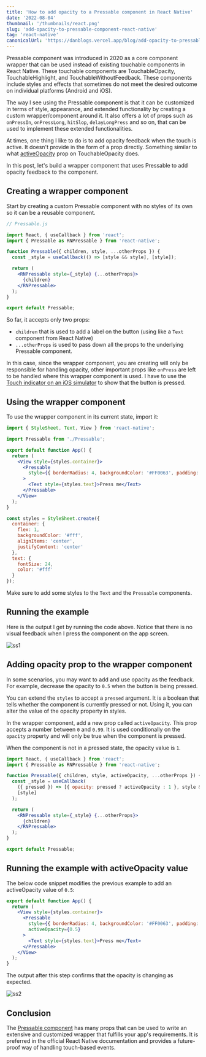```yaml
---
title: 'How to add opacity to a Pressable component in React Native'
date: '2022-08-04'
thumbnail: '/thumbnails/react.png'
slug: 'add-opacity-to-pressable-component-react-native'
tag: 'react-native'
canonicalUrl: 'https://danblogs.vercel.app/blog/add-opacity-to-pressable-component-react-native/'
---
```


Pressable component was introduced in 2020 as a core component wrapper that can be used instead of existing touchable components in React Native. These touchable components are TouchableOpacity, TouchableHighlight, and TouchableWithoutFeedback. These components include styles and effects that sometimes do not meet the desired outcome on individual platforms (Android and iOS).

The way I see using the Pressable component is that it can be customized in terms of style, appearance, and extended functionality by creating a custom wrapper/component around it. It also offers a lot of props such as `onPressIn`, `onPressLong`, `hitSlop`, `delayLongPress` and so on, that can be used to implement these extended functionalities.

At times, one thing I like to do is to add opacity feedback when the touch is active. It doesn't provide in the form of a prop directly. Something similar to what [activeOpacity](https://reactnative.dev/docs/touchableopacity#activeopacity) prop on TouchableOpacity does.

In this post, let's build a wrapper component that uses Pressable to add opacity feedback to the component.

## Creating a wrapper component

Start by creating a custom Pressable component with no styles of its own so it can be a reusable component.

```jsx
// Pressable.js

import React, { useCallback } from 'react';
import { Pressable as RNPressable } from 'react-native';

function Pressable({ children, style, ...otherProps }) {
  const _style = useCallback(() => [style && style], [style]);

  return (
    <RNPressable style={_style} {...otherProps}>
      {children}
    </RNPressable>
  );
}

export default Pressable;
```

So far, it accepts only two props:

- `children` that is used to add a label on the button (using like a `Text` component from React Native)
- `...otherProps` is used to pass down all the props to the underlying Pressable component.

In this case, since the wrapper component, you are creating will only be responsible for handling opacity, other important props like `onPress` are left to be handled where this wrapper component is used. I have to use the [Touch indicator on an iOS simulator](https://danblogs.vercel.app/blog/show-touch-indicator-on-ios-simulator/) to show that the button is pressed.

## Using the wrapper component

To use the wrapper component in its current state, import it:

```jsx
import { StyleSheet, Text, View } from 'react-native';

import Pressable from './Pressable';

export default function App() {
  return (
    <View style={styles.container}>
      <Pressable
        style={{ borderRadius: 4, backgroundColor: '#FF0063', padding: 8 }}
      >
        <Text style={styles.text}>Press me</Text>
      </Pressable>
    </View>
  );
}

const styles = StyleSheet.create({
  container: {
    flex: 1,
    backgroundColor: '#fff',
    alignItems: 'center',
    justifyContent: 'center'
  },
  text: {
    fontSize: 24,
    color: '#fff'
  }
});
```

Make sure to add some styles to the `Text` and the `Pressable` components.

## Running the example

Here is the output I get by running the code above. Notice that there is no visual feedback when I press the component on the app screen.

![ss1](https://i.imgur.com/XcLXQbn.gif)

## Adding opacity prop to the wrapper component

In some scenarios, you may want to add and use opacity as the feedback. For example, decrease the opacity to `0.5` when the button is being pressed.

You can extend the `styles` to accept a `pressed` argument. It is a boolean that tells whether the component is currently pressed or not. Using it, you can alter the value of the opacity property in styles.

In the wrapper component, add a new prop called `activeOpacity`. This prop accepts a number between `0` and `0.99`. It is used conditionally on the `opacity` property and will only be true when the component is pressed.

When the component is not in a pressed state, the opacity value is `1`.

```jsx
import React, { useCallback } from 'react';
import { Pressable as RNPressable } from 'react-native';

function Pressable({ children, style, activeOpacity, ...otherProps }) {
  const _style = useCallback(
    ({ pressed }) => [{ opacity: pressed ? activeOpacity : 1 }, style && style],
    [style]
  );

  return (
    <RNPressable style={_style} {...otherProps}>
      {children}
    </RNPressable>
  );
}

export default Pressable;
```

## Running the example with activeOpacity value

The below code snippet modifies the previous example to add an activeOpacity value of `0.5`:

```jsx
export default function App() {
  return (
    <View style={styles.container}>
      <Pressable
        style={{ borderRadius: 4, backgroundColor: '#FF0063', padding: 8 }}
        activeOpacity={0.5}
      >
        <Text style={styles.text}>Press me</Text>
      </Pressable>
    </View>
  );
}
```

The output after this step confirms that the opacity is changing as expected.

![ss2](https://i.imgur.com/LDyiXIu.gif)

## Conclusion

The [Pressable component](https://reactnative.dev/docs/pressable) has many props that can be used to write an extensive and customized wrapper that fulfills your app's requirements. It is preferred in the official React Native documentation and provides a future-proof way of handling touch-based events.
